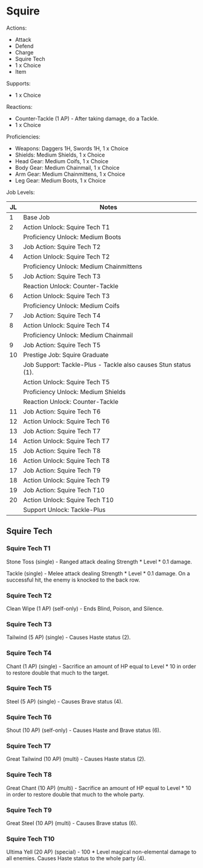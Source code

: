# Squire

Actions:

- Attack
- Defend
- Charge
- Squire Tech
- 1 x Choice
- Item

Supports:

- 1 x Choice

Reactions:

- Counter-Tackle (1 AP) - After taking damage, do a Tackle.
- 1 x Choice

Proficiencies:

- Weapons: Daggers 1H, Swords 1H, 1 x Choice
- Shields: Medium Shields, 1 x Choice
- Head Gear: Medium Coifs, 1 x Choice
- Body Gear: Medium Chainmail, 1 x Choice
- Arm Gear: Medium Chainmittens, 1 x Choice
- Leg Gear: Medium Boots, 1 x Choice

Job Levels:

| JL | Notes |
| --- | --- |
| 1 | Base Job
| 2 | Action Unlock: Squire Tech T1
|   | Proficiency Unlock: Medium Boots
| 3 | Job Action: Squire Tech T2
| 4 | Action Unlock: Squire Tech T2
|   | Proficiency Unlock: Medium Chainmittens
| 5 | Job Action: Squire Tech T3
|   | Reaction Unlock: Counter-Tackle
| 6 | Action Unlock: Squire Tech T3
|   | Proficiency Unlock: Medium Coifs
| 7 | Job Action: Squire Tech T4
| 8 | Action Unlock: Squire Tech T4
|   | Proficiency Unlock: Medium Chainmail
| 9 | Job Action: Squire Tech T5
| 10 | Prestige Job: Squire Graduate
|    | Job Support: Tackle-Plus - Tackle also causes Stun status (1).
|    | Action Unlock: Squire Tech T5
|    | Proficiency Unlock: Medium Shields
|    | Reaction Unlock: Counter-Tackle
| 11 | Job Action: Squire Tech T6
| 12 | Action Unlock: Squire Tech T6
| 13 | Job Action: Squire Tech T7
| 14 | Action Unlock: Squire Tech T7
| 15 | Job Action: Squire Tech T8
| 16 | Action Unlock: Squire Tech T8
| 17 | Job Action: Squire Tech T9
| 18 | Action Unlock: Squire Tech T9
| 19 | Job Action: Squire Tech T10
| 20 | Action Unlock: Squire Tech T10
|    | Support Unlock: Tackle-Plus

## Squire Tech

### Squire Tech T1

Stone Toss (single) - Ranged attack dealing Strength * Level * 0.1 damage.

Tackle (single) - Melee attack dealing Strength * Level * 0.1 damage. On a successful hit, the enemy is knocked to the back row.

### Squire Tech T2

Clean Wipe (1 AP) (self-only) - Ends Blind, Poison, and Silence.

### Squire Tech T3

Tailwind (5 AP) (single) - Causes Haste status (2).

### Squire Tech T4

Chant (1 AP) (single) - Sacrifice an amount of HP equal to Level * 10 in order to restore double that much to the target.

### Squire Tech T5

Steel (5 AP) (single) - Causes Brave status (4).

### Squire Tech T6

Shout (10 AP) (self-only) - Causes Haste and Brave status (6).

### Squire Tech T7

Great Tailwind (10 AP) (multi) - Causes Haste status (2).

### Squire Tech T8

Great Chant (10 AP) (multi) - Sacrifice an amount of HP equal to Level * 10 in order to restore double that much to the whole party.

### Squire Tech T9

Great Steel (10 AP) (multi) - Causes Brave status (6).

### Squire Tech T10

Ultima Yell (20 AP) (special) - 100 * Level magical non-elemental damage to all enemies. Causes Haste status to the whole party (4).
